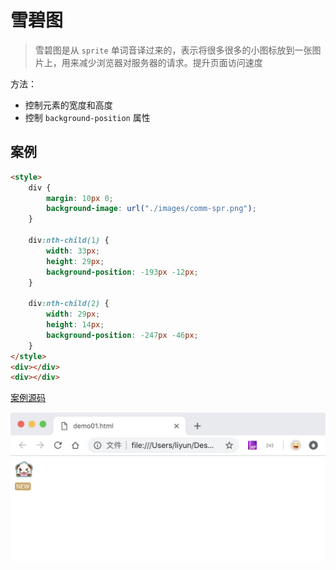 <!-- 2018-11-07 -->

# 雪碧图

> 雪碧图是从 `sprite` 单词音译过来的，表示将很多很多的小图标放到一张图片上，用来减少浏览器对服务器的请求。提升页面访问速度

方法：

-   控制元素的宽度和高度
-   控制 `background-position` 属性

## 案例

```html
<style>
    div {
        margin: 10px 0;
        background-image: url("./images/comm-spr.png");
    }

    div:nth-child(1) {
        width: 33px;
        height: 29px;
        background-position: -193px -12px;
    }

    div:nth-child(2) {
        width: 29px;
        height: 14px;
        background-position: -247px -46px;
    }
</style>
<div></div>
<div></div>
```

[案例源码](./demo/demo01.html)

![](./images/01.png)
